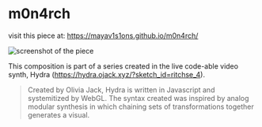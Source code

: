 # m0n4rch

visit this piece at: https://mayav1s1ons.github.io/m0n4rch/


![screenshot of the piece]()

This composition is part of a series created in the live code-able video synth, Hydra (https://hydra.ojack.xyz/?sketch_id=ritchse_4). 

> Created by Olivia Jack, Hydra is written in Javascript and systemitized by WebGL. The syntax created was inspired by analog modular synthesis in which chaining sets of transformations together generates a visual.    

